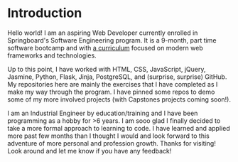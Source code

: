 # Introduction

Hello world! I am an aspiring Web Developer currently enrolled in Springboard's Software Engineering program. It is a 9-month, part time software bootcamp and with [a curriculum](https://bit.ly/3fO0A1U "Software Engineering Career Track") focused on modern web frameworks and technologies.

Up to this point, I have worked with HTML, CSS, JavaScript, jQuery, Jasmine, Python, Flask, Jinja, PostgreSQL, and (surprise, surprise) GitHub. My repositories here are mainly the exercises that I have completed as I make my way through the program. I have pinned some repos to demo some of my more involved projects (with Capstones projects coming soon!). 

I am an Industrial Engineer by education/training and I have been programming as a hobby for >6 years. I am sooo glad I finally decided to take a more formal approach to learning to code. I have learned and applied more past few months than I thought I would and look forward to this adventure of more personal and profession growth. Thanks for visiting! Look around and let me know if you have any feedback!
